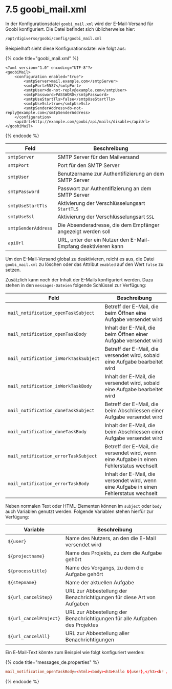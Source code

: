 # 7.5 goobi\_mail.xml

In der Konfigurationsdatei `goobi_mail.xml` wird der E-Mail-Versand für Goobi konfiguriert. Die Datei befindet sich üblicherweise hier:

```bash
/opt/digiverso/goobi/config/goobi_mail.xml
```

Beispielhaft sieht diese Konfigurationsdatei wie folgt aus:

{% code title="goobi_mail.xml" %}
```markup
<?xml version="1.0" encoding="UTF-8"?>
<goobiMail>
    <configuration enabled="true">
        <smtpServer>mail.example.com</smtpServer>
        <smtpPort>5587</smtpPort>
        <smtpUser>do-not-reply@example.com</smtpUser>
        <smtpPassword>PASSWORD</smtpPassword>
        <smtpUseStartTls>false</smtpUseStartTls>
        <smtpUseSsl>true</smtpUseSsl>
        <smtpSenderAddress>do-not-reply@example.com</smtpSenderAddress>
    </configuration>
    <apiUrl>http://example.com/goobi/api/mails/disable</apiUrl>
</goobiMail>
```
{% endcode %}

| Feld                | Beschreibung                                                   |
| ------------------- | -------------------------------------------------------------- |
| `smtpServer`        | SMTP Server für den Mailversand                                |
| `smtpPort`          | Port für den SMTP Server                                       |
| `smtpUser`          | Benutzername zur Authentifizierung an dem SMTP Server          |
| `smtpPassword`      | Passwort zur Authentifizierung an dem SMTP Server              |
| `smtpUseStartTls`   | Aktivierung der Verschlüsselungsart `StartTLS`                 |
| `smtpUseSsl`        | Aktivierung der Verschlüsselungsart `SSL`                      |
| `smtpSenderAddress` | Die Absenderadresse, die dem Empfänger angezeigt werden soll   |
| `apiUrl`            | URL, unter der ein Nutzer den E-Mail-Empfang deaktivieren kann |

Um den E-Mail-Versand global zu deaktivieren, reicht es aus, die Datei `goobi_mail.xml` zu löschen oder das Attribut `enabled` auf den Wert `false` zu setzen.

Zusätzlich kann noch der Inhalt der E-Mails konfiguriert werden. Dazu stehen in den `messages-Dateien` folgende Schlüssel zur Verfügung:

| Feld                                  | Beschreibung                                                                             |
| ------------------------------------- | ---------------------------------------------------------------------------------------- |
| `mail_notification_openTaskSubject`   | Betreff der E-Mail, die beim Öffnen eine Aufgabe versendet wird                          |
| `mail_notification_openTaskBody`      | Inhalt der E-Mail, die beim Öffnen einer Aufgabe versendet wird                          |
| `mail_notification_inWorkTaskSubject` | Betreff der E-Mail, die versendet wird, sobald eine Aufgabe bearbeitet wird              |
| `mail_notification_inWorkTaskBody`    | Inhalt der E-Mail, die versendet wird, sobald eine Aufgabe bearbeitet wird               |
| `mail_notification_doneTaskSubject`   | Betreff der E-Mail, die beim Abschliessen einer Aufgabe versendet wird                   |
| `mail_notification_doneTaskBody`      | Inhalt der E-Mail, die beim Abschliessen einer Aufgabe versendet wird                    |
| `mail_notification_errorTaskSubject`  | Betreff der E-Mail, die versendet wird, wenn eine Aufgabe in einen Fehlerstatus wechselt |
| `mail_notification_errorTaskBody`     | Inhalt der E-Mail, die versendet wird, wenn eine Aufgabe in einen Fehlerstatus wechselt  |

Neben normalen Text oder HTML-Elementen können im `subject` oder `body` auch Variablen genutzt werden. Folgende Variablen stehen hierfür zur Verfügung:

| Variable               | Beschreibung                                                                |
| ---------------------- | --------------------------------------------------------------------------- |
| `${user}`              | Name des Nutzers, an den die E-Mail versendet wird                          |
| `${projectname}`       | Name des Projekts, zu dem die Aufgabe gehört                                |
| `${processtitle}`      | Name des Vorgangs, zu dem die Aufgabe gehört                                |
| `${stepname}`          | Name der aktuellen Aufgabe                                                  |
| `${url_cancelStep}`    | URL zur Abbestellung der Benachrichtigungen für diese Art von Aufgaben      |
| `${url_cancelProject}` | URL zur Abbestellung der Benachrichtigungen für alle Aufgaben des Projektes |
| `${url_cancelAll}`     | URL zur Abbestellung aller Benachrichtigungen                               |

Ein E-Mail-Text könnte zum Beispiel wie folgt konfiguriert werden:

{% code title="messages_de.properties" %}
```toml
mail_notification_openTaskBody=<html><body><h3>Hallo ${user},</h3><br /><p>folgender Schritt wurde ge\u00F6ffnet und kann nun bearbeitet werden:<ul><li>Projekt: ${projectname}</li><li>Vorgang: ${processtitle}</li><li>Schritt: ${stepname}</li></ul></p><div><a href="${url_cancelStep}">Benachrichtigungen f\u00FCr Schritte mit diesem Namen abbgestellen</a><a href="${url_cancelProject}"></div><div>Benachrichtigungen f\u00FCr dieses Projekt abbestellen</a></div><div><a href="${url_cancelAll}">Alle Benachrichtigungen abbestellen</a></div></body></html>
```
{% endcode %}
